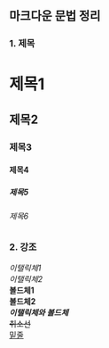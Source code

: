 ## 마크다운 문법 정리

### 1. 제목
# 제목1
## 제목2
### 제목3
#### 제목4
##### 제목5
###### 제목6

### 2. 강조
*이탤릭체1*<br>
_이탤릭체2_<br>
**볼드체1**<br>
__볼드체2__<br>
**_이탤릭체와 볼드체_**<br>
~~취소선~~<br>
<u>밑줄</u>

